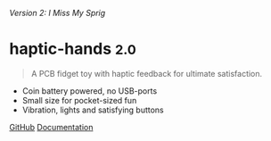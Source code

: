 *Version 2: I Miss My Sprig*
# haptic-hands <small>2.0</small>
> A PCB fidget toy with haptic feedback for ultimate satisfaction.

- Coin battery powered, no USB-ports
- Small size for pocket-sized fun
- Vibration, lights and satisfying buttons

[GitHub](https://github.com/isobel-p/haptic-hands/)
[Documentation](/README.md)